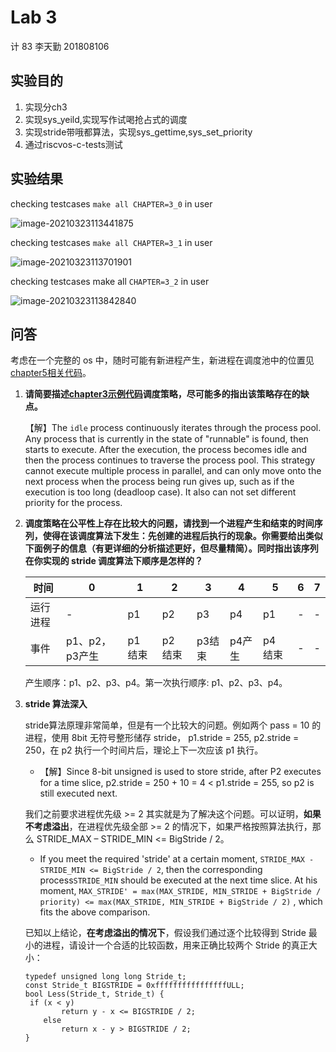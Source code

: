 # Lab 3

计 83 李天勤 201808106

## 实验目的

1. 实现分ch3
2. 实现sys_yeild,实现写作试喝抢占式的调度
3. 实现stride带哦都算法，实现sys_gettime,sys_set_priority
4. 通过riscvos-c-tests测试

## 实验结果

checking testcases ```make all CHAPTER=3_0``` in user

![image-20210323113441875](C:\Users\ligeo\AppData\Roaming\Typora\typora-user-images\image-20210323113441875.png)

checking testcases ```make all CHAPTER=3_1``` in user

![image-20210323113701901](C:\Users\ligeo\AppData\Roaming\Typora\typora-user-images\image-20210323113701901.png)

checking testcases make all ```CHAPTER=3_2``` in user

![image-20210323113842840](C:\Users\ligeo\AppData\Roaming\Typora\typora-user-images\image-20210323113842840.png)

## 问答

考虑在一个完整的 os 中，随时可能有新进程产生，新进程在调度池中的位置见[chapter5相关代码](https://github.com/DeathWish5/ucore-Tutorial/blob/ch5/kernel/proc.c#L90-L98)。

1. **请简要描述[chapter3示例代码](https://github.com/DeathWish5/ucore-Tutorial/blob/ch3/kernel/proc.c#L60-L74)调度策略，尽可能多的指出该策略存在的缺点。**

   【解】The ```idle``` process continuously iterates through the process pool. Any process that is currently in the state of "runnable" is found, then starts to execute. After the execution, the process becomes idle and then the process continues to traverse the process pool.  This strategy cannot execute multiple process in parallel, and can only move onto the next process when the process being run gives up, such as if the execution is too long (deadloop case). It also can not set different  priority for the process.

2. **调度策略在公平性上存在比较大的问题，请找到一个进程产生和结束的时间序列，使得在该调度算法下发生：先创建的进程后执行的现象。你需要给出类似下面例子的信息（有更详细的分析描述更好，但尽量精简）。同时指出该序列在你实现的 stride 调度算法下顺序是怎样的？**

   | 时间     | 0              | 1       | 2       | 3      | 4      | 5       | 6    | 7    |
   | -------- | -------------- | ------- | ------- | ------ | ------ | ------- | ---- | ---- |
   | 运行进程 | -              | p1      | p2      | p3     | p4     | p1      | -    | -    |
   | 事件     | p1、p2，p3产生 | p1 结束 | p2 结束 | p3结束 | p4产生 | p4 结束 | -    | -    |

   产生顺序：p1、p2、p3、p4。第一次执行顺序: p1、p2、p3、p4。

3. **stride 算法深入**

   stride算法原理非常简单，但是有一个比较大的问题。例如两个 pass = 10 的进程，使用 8bit 无符号整形储存 stride， p1.stride = 255, p2.stride = 250，在 p2 执行一个时间片后，理论上下一次应该 p1 执行。

   - 【解】Since 8-bit unsigned is used to store stride, after P2 executes for a time slice, p2.stride = 250 + 10 = 4 < p1.stride = 255, so p2 is still executed next.

   我们之前要求进程优先级 >= 2 其实就是为了解决这个问题。可以证明，**如果不考虑溢出**，在进程优先级全部 >= 2 的情况下，如果严格按照算法执行，那么 STRIDE_MAX – STRIDE_MIN <= BigStride / 2。

   - If you meet the required  'stride' at a certain moment, ```STRIDE_MAX - STRIDE_MIN <= BigStride / 2```, then the corresponding process```STRIDE_MIN```  should be executed at the next time slice. At his moment, ```MAX_STRIDE' = max(MAX_STRIDE, MIN_STRIDE + BigStride / priority) <= max(MAX_STRIDE, MIN_STRIDE + BigStride / 2)``` , which fits the above comparison.

   已知以上结论，**在考虑溢出的情况下**，假设我们通过逐个比较得到 Stride 最小的进程，请设计一个合适的比较函数，用来正确比较两个 Stride 的真正大小：

   ```
   typedef unsigned long long Stride_t;
   const Stride_t BIGSTRIDE = 0xffffffffffffffffULL;
   bool Less(Stride_t, Stride_t) {
   	if (x < y)
           return y - x <= BIGSTRIDE / 2;
       else
           return x - y > BIGSTRIDE / 2;
   } 
   ```